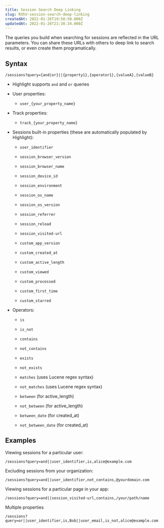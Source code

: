 ```yaml
---
title: Session Search Deep Linking
slug: RXhV-session-search-deep-linking
createdAt: 2022-01-26T19:50:50.000Z
updatedAt: 2022-01-26T21:38:34.000Z
---
```


The queries you build when searching for sessions are reflected in the URL parameters. You can share these URLs with others to deep link to search results, or even create them programatically.

## Syntax

`/sessions?query={and|or}||{property1},{operator1},{valueA},{valueB}`&#x20;

*   Highlight supports `and` and `or` queries

*   User properties:
    *   `user_{your_property_name}`&#x20;

*   Track properties:
    *   `track_{your_property_name}`&#x20;

*   Sessions built-in properties (these are automatically populated by Highlight):
    *   `user_identifier
        `&#x20;


    *   `session_browser_version`&#x20;

    *   `session_browser_name`&#x20;

    *   `session_device_id`

    *   `session_environment`

    *   `session_os_name`

    *   `session_os_version`

    *   `session_referrer`

    *   `session_reload`

    *   `session_visited-url`

    *   `custom_app_version`

    *   `custom_created_at`

    *   `custom_active_length`&#x20;

    *   `custom_viewed`&#x20;

    *   `custom_processed`&#x20;

    *   `custom_first_time`&#x20;

    *   `custom_starred` &#x20;

*   Operators:
    *   `is`&#x20;

    *   `is_not`&#x20;

    *   `contains`&#x20;

    *   `not_contains`&#x20;

    *   `exists`&#x20;

    *   `not_exists`&#x20;

    *   `matches` (uses Lucene regex syntax)

    *   `not_matches` (uses Lucene regex syntax)

    *   `between` (for active\_length)

    *   `not_between` (for active\_length)

    *   `between_date` (for created\_at)

    *   `not_between_date` (for created\_at)

## Examples

Viewing sessions for a particular user:&#x20;

&#x20;`/sessions?query=and||user_identifier,is,alice@example.com`

Excluding sessions from your organization:&#x20;

&#x20;`/sessions?query=and||user_identifier,not_contains,@yourdomain.com`

Viewing sessions for a particular page in your app:

`/sessions?query=and||session_visited-url,contains,/your/path/name`&#x20;

Multiple properties

`/sessions?query=or||user_identifier,is,Bob||user_email,is_not,alice@example.com`&#x20;
